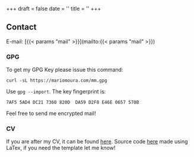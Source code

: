 +++
draft = false
date = ''
title = ''
+++

## Contact

E-mail: [{{< params "mail" >}}](mailto:{{< params "mail" >}})


### GPG

To get my GPG Key please issue this command:

```
curl -sL https://mariomoura.com/mm.gpg
```

Use `gpg --import`. The key fingerprint is:
```
7AF5 5AD4 DC21 7360 820D  DA59 D2F8 E46E 0657 570B
```

Feel free to send me encrypted mail!

### CV

If you are after my CV, it can be found [here](https://cv.mariomoura.com). Source code [here](https://github.com/MarioMoura/cv.mariomoura.com)
made using LaTex, if you need the template let me know!
